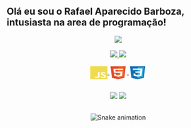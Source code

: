 ## Olá eu sou o Rafael Aparecido Barboza, intusiasta na area de programação!

<p align="center">
  <a href="https://github.com/DenverCoder1/readme-typing-svg"><img src="https://readme-typing-svg.herokuapp.com?font=Rubik&size=30&color=c91902&center=true&vCenter=true&multiline=true&lines=Programador+Front-End-Jr."></a>
</p>

<div align="center">
  <a href="https://github.com/Raffilds">
  <img height="180em"  src="https://github-readme-stats.vercel.app/api?username=raffilds&show_icons=true&theme=maroongold&include_all_commits=true&count_private=true"/>
  <img height="180em" src="https://github-readme-stats.vercel.app/api/top-langs/?username=raffilds&layout=compact&langs_count=7&theme=maroongold"/>
</div>
<div align="center" style="display: inline_block"><br>
  <img align="center" alt="Rafa-Js" height="30" width="40" src="https://raw.githubusercontent.com/devicons/devicon/master/icons/javascript/javascript-plain.svg">
  <img align="center" alt="Rafa-HTML" height="30" width="40" src="https://raw.githubusercontent.com/devicons/devicon/master/icons/html5/html5-original.svg">
  <img align="center" alt="Rafa-CSS" height="30" width="40" src="https://raw.githubusercontent.com/devicons/devicon/master/icons/css3/css3-original.svg">
</div>
  
  ##
  
  <div align="center"> 
  <a href = "mailto:contato.rafabarboza.com"><img src="https://img.shields.io/badge/-Gmail-%23333?style=for-the-badge&logo=gmail&logoColor=white" target="_blank"></a>
  <a href="https://www.linkedin.com/in/rafael-aparecido-barboza" target="_blank"><img src="https://img.shields.io/badge/-LinkedIn-%230077B5?style=for-the-badge&logo=linkedin&logoColor=white" target="_blank"></a> 
    
 ##
 
  ![Snake animation](https://github.com/raffilds/raffilds/blob/output/github-contribution-grid-snake.svg)
 
</div>
